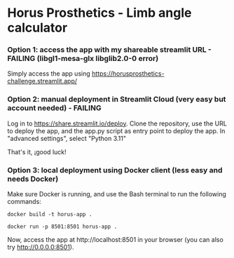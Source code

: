 # Horus Prosthetics - Limb angle calculator

### Option 1: access the app with my shareable streamlit URL - FAILING (libgl1-mesa-glx libglib2.0-0 error)

Simply access the app using https://horusprosthetics-challenge.streamlit.app/

### Option 2: manual deployment in Streamlit Cloud (very easy but account needed) - FAILING

Log in to https://share.streamlit.io/deploy.
Clone the repository, use the URL to deploy the app, and the app.py script as entry point to deploy the app. In "advanced settings", select "Python 3.11"

That's it, ¡good luck!

### Option 3: local deployment using Docker client (less easy and needs Docker)

Make sure Docker is running, and use the Bash terminal to run the following commands:

```
docker build -t horus-app .
```

```
docker run -p 8501:8501 horus-app .
```

Now, access the app at http://localhost:8501 in your browser (you can also try http://0.0.0.0:8501).
